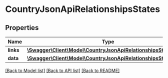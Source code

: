 # CountryJsonApiRelationshipsStates

## Properties
Name | Type | Description | Notes
------------ | ------------- | ------------- | -------------
**links** | [**\Swagger\Client\Model\CountryJsonApiRelationshipsStatesLinks**](CountryJsonApiRelationshipsStatesLinks.md) |  | [optional] 
**data** | [**\Swagger\Client\Model\CountryJsonApiRelationshipsStatesData[]**](CountryJsonApiRelationshipsStatesData.md) |  | [optional] 

[[Back to Model list]](../../README.md#documentation-for-models) [[Back to API list]](../../README.md#documentation-for-api-endpoints) [[Back to README]](../../README.md)

